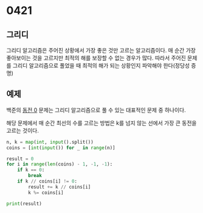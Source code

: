 # 0421

## 그리디

그리디 알고리즘은 주어진 상황에서 가장 좋은 것만 고르는 알고리즘이다. 매 순간 가장 좋아보이는 것을 고르지만 최적의 해를 보장할 수 없는 경우가 많다. 따라서 주어진 문제를 그리디 알고리즘으로 풀었을 때 최적의 해가 되는 상황인지 파악해야 한다(정당성 증명)

## 예제

백준의 [동전 0](https://www.acmicpc.net/problem/11047) 문제는 그리디 알고리즘으로 풀 수 있는 대표적인 문제 중 하나이다.

해당 문제에서 매 순간 최선의 수를 고르는 방법은 k를 넘지 않는 선에서 가장 큰 동전을 고르는 것이다.

```py
n, k = map(int, input().split())
coins = [int(input()) for _ in range(n)]

result = 0
for i in range(len(coins) - 1, -1, -1):
    if k == 0:
        break
    if k // coins[i] != 0:
        result += k // coins[i]
        k %= coins[i]

print(result)
```
